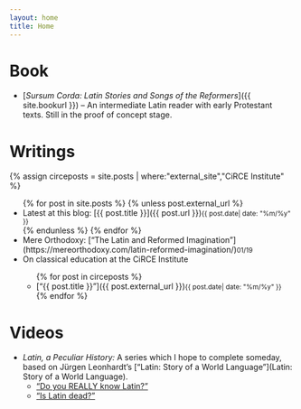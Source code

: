 ```yaml
---
layout: home
title: Home
---
```


# Book
- [*Sursum Corda: Latin Stories and Songs of the Reformers*]({{ site.bookurl }}) – An intermediate Latin reader with early Protestant texts. Still in the proof of concept stage.

# Writings
{% assign circeposts = site.posts | where:"external_site","CiRCE Institute" %}
<ul>
{% for post in site.posts %}
{% unless post.external_url %}
<li>Latest at this blog: [{{ post.title }}]({{ post.url }})<small class="post-date">{{ post.date| date: "%m/%y" }}</small></li>
{% endunless %}
{% endfor %}
<li>Mere Orthodoxy: [“The Latin and Reformed Imagination”](https://mereorthodoxy.com/latin-reformed-imagination/)<small class="post-date">01/19</small></li>
<li>On classical education at the CiRCE Institute</li>
	<ul>
	{% for post in circeposts %}
    <li>[“{{ post.title }}”]({{ post.external_url }})<small class="post-date">{{ post.date| date: "%m/%y" }}</small></li>
	{% endfor %}
	</ul>
</ul>

# Videos
* *Latin, a Peculiar History:* A series which I hope to complete someday, based on Jürgen Leonhardt’s [“Latin: Story of a World Language”](Latin: Story of a World Language).
    - [“Do you REALLY know Latin?”](https://www.youtube.com/watch?v=AT0U5BJ19aM&list=PLqvZZdoCdlTu63N-cVAPR7WfEbkB6EEoE)
    - [“Is Latin dead?”](https://www.youtube.com/watch?v=JdFAFfYdkoQ&list=PLqvZZdoCdlTu63N-cVAPR7WfEbkB6EEoE)